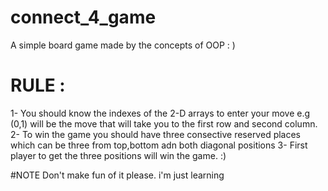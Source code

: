 # connect_4_game
A simple board game made by the concepts of OOP : )
# RULE :

1- You should know the indexes of the 2-D arrays to enter your move e.g (0,1) will be the move that will take you to the first row and second column.
2- To win the game you should have three consective reserved places which can be three from top,bottom adn both diagonal positions
3- First player to get the three positions will win the game. :)

#NOTE 
Don't make fun of it please. i'm just learning

